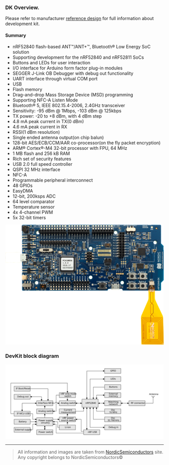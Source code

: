 ### DK Overview.
Please refer to manufacturer [reference design](https://infocenter.nordicsemi.com/topic/ug_nrf52840_dk/UG/nrf52840_DK/intro.html)
for full information about development kit. 

#### Summary
* nRF52840 flash-based ANT™/ANT+™, Bluetooth® Low Energy SoC solution
* Supporting development for the nRF52840 and nRF52811 SoCs
* Buttons and LEDs for user interaction
* I/O interface for Arduino form factor plug-in modules
* SEGGER J-Link OB Debugger with debug out functionality
* UART interface through virtual COM port
* USB
* Flash memory
* Drag-and-drop Mass Storage Device (MSD) programming
* Supporting NFC-A Listen Mode
* Bluetooth® 5, IEEE 802.15.4-2006, 2.4GHz transceiver
* Sensitivity: -95 dBm @ 1Mbps, -103 dBm @ 125kbps
* TX power: -20 to +8 dBm, with 4 dBm step
* 4.8 mA peak current in TX(0 dBm)
* 4.6 mA peak current in RX
* RSSI(1 dBm resolution)
* Single ended antenna output(on chip balun)
* 128-bit AES/ECB/CCM/AAR co-processor(on the fly packet encryption)
* ARM® Cortex®-M4 32-bit processor with FPU, 64 MHz
* 1 MB flash and 256 kB RAM
* Rich set of security features
* USB 2.0 full speed controller
* QSPI 32 MHz interface
* NFC-A
* Programmable peripheral interconnect
* 48 GPIOs
* EasyDMA
* 12-bit, 200ksps ADC
* 64 level comparator
* Temperature sensor
* 4x 4-channel PWM
* 5x 32-bit timers

![DK image](images/pca10056_v1_0_0_top_nfc.png)

### DevKit block diagram
![DK block diagram](images/pca10056_block_diagram.svg)

---

> All information and images are taken from [NordicSemiconductors](https://infocenter.nordicsemi.com) site.
> Any copyright belongs to NordicSemiconductors©
